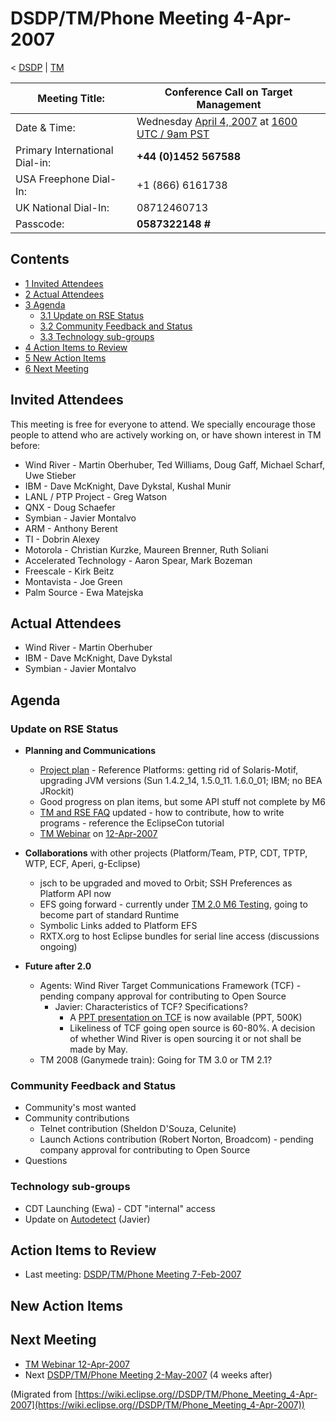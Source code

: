 

DSDP/TM/Phone Meeting 4-Apr-2007
================================

< [DSDP](/DSDP "DSDP")‎ | [TM](/DSDP/TM "DSDP/TM")

| Meeting Title: | **Conference Call on Target Management** |
| --- | --- |
| Date & Time: | Wednesday [April 4, 2007](/index.php?title=April_4,_2007&action=edit&redlink=1 "April 4, 2007 (page does not exist)") at [1600 UTC / 9am PST](http://www.timeanddate.com/worldclock/fixedtime.html?month=4&day=4&year=2007&hour=16&min=00&sec=0&p1=0) |
| Primary International Dial-in: | **+44 (0)1452 567588** |
| USA Freephone Dial-In: | +1 (866) 6161738 |
| UK National Dial-In: | 08712460713 |
| Passcode: | **0587322148 #** |

Contents
--------

*   [1 Invited Attendees](#Invited-Attendees)
*   [2 Actual Attendees](#Actual-Attendees)
*   [3 Agenda](#Agenda)
    *   [3.1 Update on RSE Status](#Update-on-RSE-Status)
    *   [3.2 Community Feedback and Status](#Community-Feedback-and-Status)
    *   [3.3 Technology sub-groups](#Technology-sub-groups)
*   [4 Action Items to Review](#Action-Items-to-Review)
*   [5 New Action Items](#New-Action-Items)
*   [6 Next Meeting](#Next-Meeting)

Invited Attendees
-----------------

This meeting is free for everyone to attend. We specially encourage those people to attend who are actively working on, or have shown interest in TM before:

*   Wind River - Martin Oberhuber, Ted Williams, Doug Gaff, Michael Scharf, Uwe Stieber
*   IBM - Dave McKnight, Dave Dykstal, Kushal Munir
*   LANL / PTP Project - Greg Watson
*   QNX - Doug Schaefer
*   Symbian - Javier Montalvo
*   ARM - Anthony Berent
*   TI - Dobrin Alexey
*   Motorola - Christian Kurzke, Maureen Brenner, Ruth Soliani
*   Accelerated Technology - Aaron Spear, Mark Bozeman
*   Freescale - Kirk Beitz
*   Montavista - Joe Green
*   Palm Source - Ewa Matejska

Actual Attendees
----------------

*   Wind River - Martin Oberhuber
*   IBM - Dave McKnight, Dave Dykstal
*   Symbian - Javier Montalvo

Agenda
------

### Update on RSE Status

*   **Planning and Communications**
    *   [Project plan](https://www.eclipse.org/dsdp/tm/development/tm_project_plan_2_0.html) \- Reference Platforms: getting rid of Solaris-Motif, upgrading JVM versions (Sun 1.4.2\_14, 1.5.0\_11. 1.6.0_01; IBM; no BEA JRockit)
    *   Good progress on plan items, but some API stuff not complete by M6
    *   [TM and RSE FAQ](/TM_and_RSE_FAQ "TM and RSE FAQ") updated - how to contribute, how to write programs - reference the EclipseCon tutorial
    *   [TM Webinar](https://www.eclipse.org/community/webinars.php) on [12-Apr-2007](/index.php?title=12-Apr-2007&action=edit&redlink=1 "12-Apr-2007 (page does not exist)")

*   **Collaborations** with other projects (Platform/Team, PTP, CDT, TPTP, WTP, ECF, Aperi, g-Eclipse)
    *   jsch to be upgraded and moved to Orbit; SSH Preferences as Platform API now
    *   EFS going forward - currently under [TM 2.0 M6 Testing](/TM_2.0_M6_Testing "TM 2.0 M6 Testing"), going to become part of standard Runtime
    *   Symbolic Links added to Platform EFS
    *   RXTX.org to host Eclipse bundles for serial line access (discussions ongoing)

*   **Future after 2.0**
    *   Agents: Wind River Target Communications Framework (TCF) - pending company approval for contributing to Open Source
        *   Javier: Characteristics of TCF? Specifications?
            *   A [PPT presentation on TCF](https://www.eclipse.org/downloads/download.php?file=/dsdp/tm/presentations/Target_Communication_Framework_Vision_v4.ppt) is now available (PPT, 500K)
            *   Likeliness of TCF going open source is 60-80%. A decision of whether Wind River is open sourcing it or not shall be made by May.
    *   TM 2008 (Ganymede train): Going for TM 3.0 or TM 2.1?

### Community Feedback and Status

*   Community's most wanted
*   Community contributions
    *   Telnet contribution (Sheldon D'Souza, Celunite)
    *   Launch Actions contribution (Robert Norton, Broadcom) - pending company approval for contributing to Open Source
*   Questions

### Technology sub-groups

*   CDT Launching (Ewa) - CDT "internal" access
*   Update on [Autodetect](/DSDP/TM/Autodetect "DSDP/TM/Autodetect") (Javier)

Action Items to Review
----------------------

*   Last meeting: [DSDP/TM/Phone Meeting 7-Feb-2007](/DSDP/TM/Phone_Meeting_7-Feb-2007 "DSDP/TM/Phone Meeting 7-Feb-2007")

New Action Items
----------------

Next Meeting
------------

*   [TM Webinar 12-Apr-2007](https://www.eclipse.org/community/webinars.php#TM)
*   Next [DSDP/TM/Phone Meeting 2-May-2007](/DSDP/TM/Phone_Meeting_2-May-2007 "DSDP/TM/Phone Meeting 2-May-2007") (4 weeks after)


(Migrated from [https://wiki.eclipse.org//DSDP/TM/Phone_Meeting_4-Apr-2007](https://wiki.eclipse.org//DSDP/TM/Phone_Meeting_4-Apr-2007))